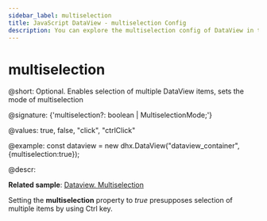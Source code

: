```yaml
---
sidebar_label: multiselection
title: JavaScript DataView - multiselection Config 
description: You can explore the multiselection config of DataView in the documentation of the DHTMLX JavaScript UI library. Browse developer guides and API reference, try out code examples and live demos, and download a free 30-day evaluation version of DHTMLX Suite.
---
```


# multiselection

@short: Optional. Enables selection of multiple DataView items, sets the mode of multiselection

@signature: {'multiselection?: boolean | MultiselectionMode;'}

@values: true, false, "click", "ctrlClick"

@example:
const dataview = new dhx.DataView("dataview_container", {multiselection:true});

@descr:

**Related sample**: [Dataview. Multiselection](https://snippet.dhtmlx.com/g0xwdx10)

Setting the **multiselection** property to *true* presupposes selection of multiple items by using Ctrl key.

[comment]: # (@related: dataview/configuration.md#multiple-selection-of-items)
